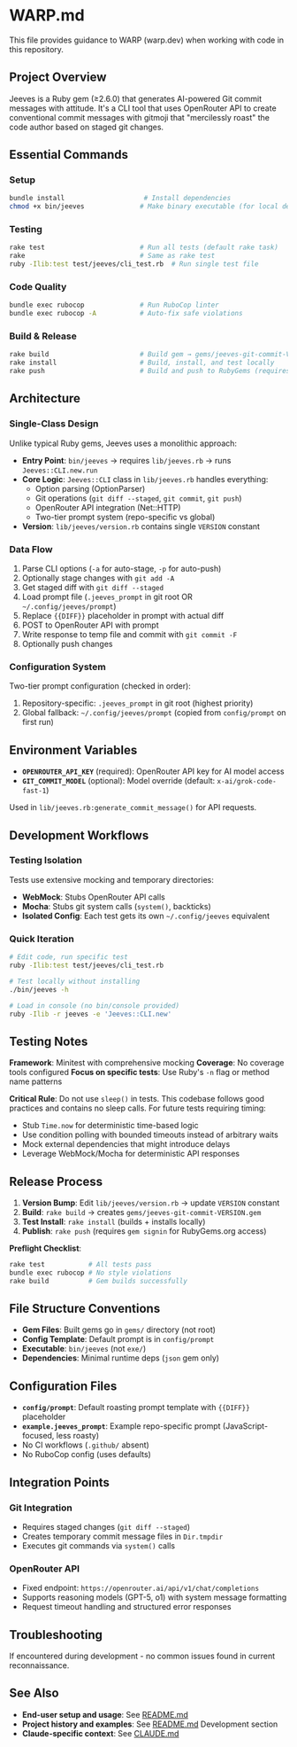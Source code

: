 # WARP.md

This file provides guidance to WARP (warp.dev) when working with code in this repository.

## Project Overview

Jeeves is a Ruby gem (≥2.6.0) that generates AI-powered Git commit messages with attitude. It's a CLI tool that uses OpenRouter API to create conventional commit messages with gitmoji that "mercilessly roast" the code author based on staged git changes.

## Essential Commands

### Setup
```bash
bundle install                    # Install dependencies
chmod +x bin/jeeves              # Make binary executable (for local dev)
```

### Testing
```bash
rake test                        # Run all tests (default rake task)
rake                             # Same as rake test
ruby -Ilib:test test/jeeves/cli_test.rb  # Run single test file
```

### Code Quality
```bash
bundle exec rubocop              # Run RuboCop linter
bundle exec rubocop -A           # Auto-fix safe violations
```

### Build & Release
```bash
rake build                       # Build gem → gems/jeeves-git-commit-VERSION.gem
rake install                     # Build, install, and test locally
rake push                        # Build and push to RubyGems (requires gem signin)
```

## Architecture

### Single-Class Design
Unlike typical Ruby gems, Jeeves uses a monolithic approach:

- **Entry Point**: `bin/jeeves` → requires `lib/jeeves.rb` → runs `Jeeves::CLI.new.run`
- **Core Logic**: `Jeeves::CLI` class in `lib/jeeves.rb` handles everything:
  - Option parsing (OptionParser)
  - Git operations (`git diff --staged`, `git commit`, `git push`)
  - OpenRouter API integration (Net::HTTP)
  - Two-tier prompt system (repo-specific vs global)
- **Version**: `lib/jeeves/version.rb` contains single `VERSION` constant

### Data Flow
1. Parse CLI options (`-a` for auto-stage, `-p` for auto-push)
2. Optionally stage changes with `git add -A`
3. Get staged diff with `git diff --staged`
4. Load prompt file (`.jeeves_prompt` in git root OR `~/.config/jeeves/prompt`)
5. Replace `{{DIFF}}` placeholder in prompt with actual diff
6. POST to OpenRouter API with prompt
7. Write response to temp file and commit with `git commit -F`
8. Optionally push changes

### Configuration System
Two-tier prompt configuration (checked in order):
1. Repository-specific: `.jeeves_prompt` in git root (highest priority)  
2. Global fallback: `~/.config/jeeves/prompt` (copied from `config/prompt` on first run)

## Environment Variables

- **`OPENROUTER_API_KEY`** (required): OpenRouter API key for AI model access
- **`GIT_COMMIT_MODEL`** (optional): Model override (default: `x-ai/grok-code-fast-1`)

Used in `lib/jeeves.rb:generate_commit_message()` for API requests.

## Development Workflows

### Testing Isolation
Tests use extensive mocking and temporary directories:
- **WebMock**: Stubs OpenRouter API calls
- **Mocha**: Stubs git system calls (`system()`, backticks)
- **Isolated Config**: Each test gets its own `~/.config/jeeves` equivalent

### Quick Iteration
```bash
# Edit code, run specific test
ruby -Ilib:test test/jeeves/cli_test.rb

# Test locally without installing
./bin/jeeves -h

# Load in console (no bin/console provided)
ruby -Ilib -r jeeves -e 'Jeeves::CLI.new'
```

## Testing Notes

**Framework**: Minitest with comprehensive mocking
**Coverage**: No coverage tools configured
**Focus on specific tests**: Use Ruby's `-n` flag or method name patterns

**Critical Rule**: Do not use `sleep()` in tests. This codebase follows good practices and contains no sleep calls. For future tests requiring timing:
- Stub `Time.now` for deterministic time-based logic
- Use condition polling with bounded timeouts instead of arbitrary waits
- Mock external dependencies that might introduce delays
- Leverage WebMock/Mocha for deterministic API responses

## Release Process

1. **Version Bump**: Edit `lib/jeeves/version.rb` → update `VERSION` constant
2. **Build**: `rake build` → creates `gems/jeeves-git-commit-VERSION.gem`
3. **Test Install**: `rake install` (builds + installs locally)
4. **Publish**: `rake push` (requires `gem signin` for RubyGems.org access)

**Preflight Checklist**:
```bash
rake test           # All tests pass
bundle exec rubocop # No style violations
rake build          # Gem builds successfully
```

## File Structure Conventions

- **Gem Files**: Built gems go in `gems/` directory (not root)
- **Config Template**: Default prompt is in `config/prompt`
- **Executable**: `bin/jeeves` (not `exe/`)
- **Dependencies**: Minimal runtime deps (`json` gem only)

## Configuration Files

- **`config/prompt`**: Default roasting prompt template with `{{DIFF}}` placeholder
- **`example.jeeves_prompt`**: Example repo-specific prompt (JavaScript-focused, less roasty)
- No CI workflows (`.github/` absent)
- No RuboCop config (uses defaults)

## Integration Points

### Git Integration
- Requires staged changes (`git diff --staged`)
- Creates temporary commit message files in `Dir.tmpdir`
- Executes git commands via `system()` calls

### OpenRouter API
- Fixed endpoint: `https://openrouter.ai/api/v1/chat/completions`
- Supports reasoning models (GPT-5, o1) with system message formatting
- Request timeout handling and structured error responses

## Troubleshooting

If encountered during development - no common issues found in current reconnaissance.

## See Also

- **End-user setup and usage**: See [README.md](README.md)
- **Project history and examples**: See [README.md](README.md) Development section
- **Claude-specific context**: See [CLAUDE.md](CLAUDE.md)
